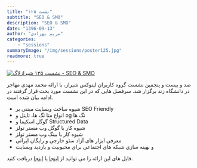 ```yaml
---
title: "نشست ۱۲۵"
subtitle: "SEO & SMO"
description: "SEO & SMO"
date: "1396-09-13"
author: "مریم بهزادی"
categories:
    - "sessions"
summaryImage: "/img/sessions/poster125.jpg"
readmore: true
---
```

[![نشست ۱۲۵ شیرازلاگ - SEO & SMO ](/img/sessions/poster125.jpg)](/img/sessions/poster125.jpg)

صد و بیست و پنجمین نشست گروه کاربران لینوکس شیراز، با ارائه محمد مهدی مهاجر در دانشگاه زند برگزار شد. سرفصل هایی که در این نشست مورد بحث قرار گرفتند در ادامه بیان شده است.

* شیوه ساخت وبسایت مبتنی بر SEO Friendly
* انواع متا تگ ها، تایتل و og تگ ها 
* گوگل اسکیما و Structured Data
* شیوه کار با گوگل وب مستر تولز
* شیوه کار با بینگ وب مستر تولز
* معرفی ابزار های آزاد سئو خارجی و رایگان ایرانی
* و بهينه سازي شبکه های اجتماعی برای محبوبیت و بازدید وبسایت

فایل های این ارائه را می توانید از [اینجا](https://framagit.org/shirazlug/resources/tree/master/presentations/session_125) یا [اینجا](https://www.slideshare.net/ShirazLUG/smo-seo-83491537) دریافت کنید.
